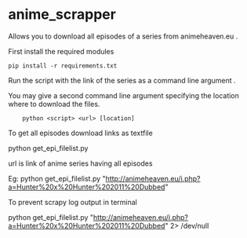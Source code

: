 # anime_scrapper 

Allows you to download all episodes of a series from animeheaven.eu . 

First install the required modules 

    pip install -r requirements.txt   
    


Run the script with the link of the series as a command line argument . 

You may give a second command line argument specifying the location where to download the files.

        python <script> <url> [location]
        


To get all episodes download links as textfile 

python get_epi_filelist.py <url>

url is link of anime series  having all episodes 

  Eg: python get_epi_filelist.py "http://animeheaven.eu/i.php?a=Hunter%20x%20Hunter%202011%20Dubbed"

To prevent scrapy log output in terminal 

  python get_epi_filelist.py "http://animeheaven.eu/i.php?a=Hunter%20x%20Hunter%202011%20Dubbed"  2> /dev/null

 
